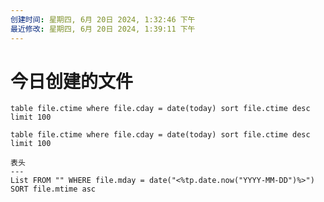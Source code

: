 ```yaml
---
创建时间: 星期四, 6月 20日 2024, 1:32:46 下午
最近修改: 星期四, 6月 20日 2024, 1:39:11 下午
---
```

# 今日创建的文件
```dataview 
table file.ctime where file.cday = date(today) sort file.ctime desc limit 100
```


```dataview 
table file.ctime where file.cday = date(today) sort file.ctime desc limit 100
```


```dataview
表头
---
List FROM "" WHERE file.mday = date("<%tp.date.now("YYYY-MM-DD")%>") SORT file.mtime asc

```

